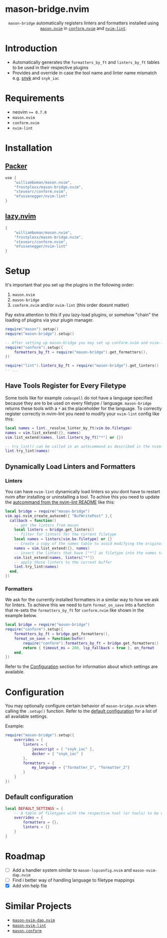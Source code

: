 # mason-bridge.nvim

<p align="center">
  <code>mason-bridge</code> automatically registers linters and formatters installed using
<a href="https://github.com/williamboman/mason.nvim"><code>mason.nvim</code></a> in <a href="https://github.com/stevearc/conform.nvim"><code>conform.nvim</code></a> and <a href="https://github.com/mfussenegger/nvim-lint"><code>nvim-lint</code></a>.  
</p>

# Introduction

- Automatically generates the `formatters_by_ft` and `linters_by_ft` tables to be used in their respective plugins
- Provides and override in case the tool name and linter name mismatch e.g. [snyk](https://github.com/snyk/cli) and `snyk_iac`

# Requirements

- neovim `>= 0.7.0`
- `mason.nvim`
- `conform.nvim`
- `nvim-lint`

# Installation

## [Packer](https://github.com/wbthomason/packer.nvim)

```lua
use {
    "williamboman/mason.nvim",
    "frostplexx/mason-bridge.nvim",
    "stevearc/conform.nvim",
    "mfussenegger/nvim-lint"
}
```

## [lazy.nvim](https://github.com/folke/lazy.nvim)

```lua
{
    "williamboman/mason.nvim",
    "frostplexx/mason-bridge.nvim",
    "stevearc/conform.nvim",
    "mfussenegger/nvim-lint"
}
```

# Setup

It's important that you set up the plugins in the following order:

1. `mason.nvim`
2. `mason-bridge`
3. `conform.nvim` and/or `nvim-lint` (this order doesnt matter)

Pay extra attention to this if you lazy-load plugins, or somehow "chain" the loading of plugins via your plugin manager.

```lua
require("mason").setup()
require("mason-bridge").setup()

-- After setting up mason-bridge you may set up conform.nvim and nvim-lint
require("conform").setup({
    formatters_by_ft = require("mason-bridge").get_formatters(),
})

require("lint").linters_by_ft = require("mason-bridge").get_linters()
-- ...
```

## Have Tools Register for Every Filetype

Some tools like for example `codespell` do not have a language specified because they are to be used on every filetype / language.
`mason-bridge` returns these tools with a `*` as the placeholder for the language.
To correctly register correctly in nvim-lint you need to modify your `nvim-lint` config like this: 
```lua
local names = lint._resolve_linter_by_ft(vim.bo.filetype)
names = vim.list_extend({}, names)
vim.list_extend(names, lint.linters_by_ft["*"] or {})

-- try_lint() can be called in an autocommand as described in the nvim-lint README
lint.try_lint(names)
```

## Dynamically Load Linters and Formatters

### Linters

You can have `nvim-lint` dynamically load linters so you dont have to restart nvim after installing or uninstalling a tool. To achive this you need to update the [autcommand from the nvim-lint README](https://github.com/mfussenegger/nvim-lint?tab=readme-ov-file#usage) like this:
```lua
local bridge = require("mason-bridge")
vim.api.nvim_create_autocmd({ "BufWritePost" },{
  callback = function()
    -- get the linters from mason
    local linters = bridge.get_linters()
    -- filter for linters for the current filetype
    local names = linters[vim.bo.filetype] or {}
    -- Create a copy of the names table to avoid modifying the original.
    names = vim.list_extend({}, names)
    -- insert the linters that have ["*"] as filetype into the names table
    vim.list_extend(names, linters["*"])
    -- apply those linters to the current buffer
    lint.try_lint(names)
  end,
})
```

### Formatters

We ask for the currently installed formatters in a similar way to how we ask for linters. To achieve this we need to turn `format_on_save` into a function that re-sets the `formatters_by_ft` for `conform.nvim` like shown in the example below.

```lua
local bridge = require("mason-bridge")
require("conform").setup({
	formatters_by_ft = bridge.get_formatters(),
	format_on_save = function(bufnr)
		require("conform").formatters_by_ft = bridge.get_formatters()
		return { timeout_ms = 200, lsp_fallback = true }, on_format
	end,
})
```

Refer to the [Configuration](#configuration) section for information about which settings are available.

# Configuration

You may optionally configure certain behavior of `mason-bridge.nvim` when calling the `.setup()` function. Refer to
the [default configuration](#default-configuration) for a list of all available settings.

Example:

```lua
require("mason-bridge").setup({
    overrides = {
        linters = {
            javascript = { "snyk_iac" },
            docker = { "snyk_iac" }
        },
        formatters = {
            my_language = {"formatter_1", "formatter_2"}
        }
    }
})

```

## Default configuration

```lua
local DEFAULT_SETTINGS = {
    -- A table of filetypes with the respective tool (or tools) to be used
    overrides = {
        formatters = {},
        linters = {}
    }
}
```

# Roadmap

- [ ] Add a handler system similar to `mason-lspconfig.nvim` and `mason-nvim-dap.nvim`
- [ ] Find i better way of handling language to filetype mappings
- [x] Add vim help file

# Similar Projects

- <a href="https://github.com/jay-babu/mason-nvim-dap.nvim"><code>mason-nvim-dap.nvim</code></a>
- <a href="https://github.com/rshkarin/mason-nvim-lint"><code>mason-nvim-lint</code></a>
- <a href="https://github.com/LittleEndianRoot/mason-conform"><code>mason-conform</code></a>

[help-mason-bridge]: ./doc/mason-bridge.txt#L1
